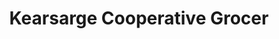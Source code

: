 ---
title: "Kearsarge Cooperative Grocer"
url: /new-london/kearsarge-cooperative-grocer-newport-road/
shop: supermarket
---